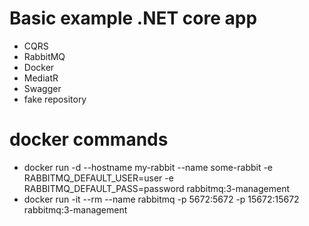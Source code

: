 # Basic example .NET core app

 - CQRS
 - RabbitMQ
 - Docker
 - MediatR
 - Swagger
 - fake repository

# docker commands

- docker run -d --hostname my-rabbit --name some-rabbit -e RABBITMQ_DEFAULT_USER=user -e RABBITMQ_DEFAULT_PASS=password rabbitmq:3-management
- docker run -it --rm --name rabbitmq -p 5672:5672 -p 15672:15672 rabbitmq:3-management
